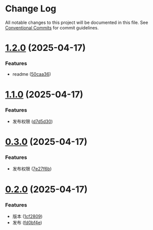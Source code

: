 # Change Log

All notable changes to this project will be documented in this file.
See [Conventional Commits](https://conventionalcommits.org) for commit guidelines.

# [1.2.0](https://github.com/Yicoding/create-project/compare/@enode/dumi2-docs@1.1.0...@enode/dumi2-docs@1.2.0) (2025-04-17)

### Features

- readme ([50caa36](https://github.com/Yicoding/create-project/commit/50caa36364e65432294ad46da27d680ca25c6d1b))

# [1.1.0](https://github.com/Yicoding/create-project/compare/@enode/dumi2-docs@0.3.0...@enode/dumi2-docs@1.1.0) (2025-04-17)

### Features

- 发布权限 ([d7d5d30](https://github.com/Yicoding/create-project/commit/d7d5d30c87c405b61d3d875635963b5b5c32d964))

# [0.3.0](https://github.com/Yicoding/create-project/compare/@enode/dumi2-docs@0.2.0...@enode/dumi2-docs@0.3.0) (2025-04-17)

### Features

- 发布权限 ([7e27f6b](https://github.com/Yicoding/create-project/commit/7e27f6ba33783380247f7eb1ee21b30da9d6e5d0))

# [0.2.0](https://github.com/Yicoding/create-project/compare/@enode/dumi2-docs@0.1.0...@enode/dumi2-docs@0.2.0) (2025-04-17)

### Features

- 版本 ([1cf2809](https://github.com/Yicoding/create-project/commit/1cf28093cc872a33362f1e4467e443fdf8307d39))
- 发布 ([fd0bf4e](https://github.com/Yicoding/create-project/commit/fd0bf4ef6587d2708fba68b458b428ee02f2afa9))
